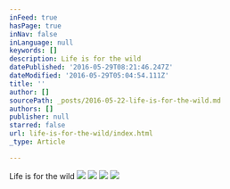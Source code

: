```yaml
---
inFeed: true
hasPage: true
inNav: false
inLanguage: null
keywords: []
description: Life is for the wild
datePublished: '2016-05-29T08:21:46.247Z'
dateModified: '2016-05-29T05:04:54.111Z'
title: ''
author: []
sourcePath: _posts/2016-05-22-life-is-for-the-wild.md
authors: []
publisher: null
starred: false
url: life-is-for-the-wild/index.html
_type: Article

---
```

Life is for the wild
![](https://the-grid-user-content.s3-us-west-2.amazonaws.com/0f51a735-b965-47e2-ac67-bc7179488ed7.jpg)
![](https://the-grid-user-content.s3-us-west-2.amazonaws.com/5b733d3f-2c8e-4f09-b21a-77fdd8ed0f80.jpg)
![](https://the-grid-user-content.s3-us-west-2.amazonaws.com/855214d5-08f4-4aa8-aae9-5dac645edfef.jpg)
![](https://the-grid-user-content.s3-us-west-2.amazonaws.com/e1d16490-44f2-4795-9c31-30746b41062e.jpg)